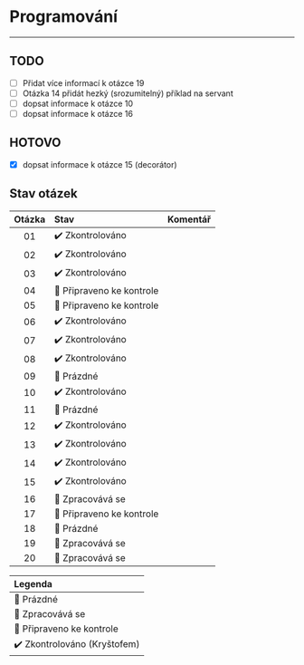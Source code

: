 # Programování

---
## TODO
- [ ] Přidat více informací k otázce 19
- [ ] Otázka 14 přidát hezký (srozumitelný) příklad na servant
- [ ] dopsat informace k otázce 10 
- [ ] dopsat informace k otázce 16 

## HOTOVO
- [x] dopsat informace k otázce 15 (decorátor)

## Stav otázek
| Otázka | Stav                             | Komentář |
| :----: | :------------------------------- | :------- |
| 01     | :heavy_check_mark: Zkontrolováno |          |
| 02     | :heavy_check_mark: Zkontrolováno |          |
| 03     | :heavy_check_mark: Zkontrolováno |          |
| 04     | :pushpin: Připraveno ke kontrole |          |
| 05     | :pushpin: Připraveno ke kontrole |          |
| 06     | :heavy_check_mark: Zkontrolováno |          |
| 07     | :heavy_check_mark: Zkontrolováno |          |
| 08     | :heavy_check_mark: Zkontrolováno |          |
| 09     | :black_square_button: Prázdné    |          |
| 10     | :heavy_check_mark: Zkontrolováno |          |
| 11     | :black_square_button: Prázdné    |          |
| 12     | :heavy_check_mark: Zkontrolováno |          |
| 13     | :heavy_check_mark: Zkontrolováno |          |
| 14     | :heavy_check_mark: Zkontrolováno |          |
| 15     | :heavy_check_mark: Zkontrolováno |          |
| 16     | :construction: Zpracovává se     |          |
| 17     | :pushpin: Připraveno ke kontrole |          |
| 18     | :black_square_button: Prázdné    |          |
| 19     | :construction: Zpracovává se     |          |
| 20     | :construction: Zpracovává se     |          |

| Legenda                          |
| :------------------------------- |
| :black_square_button: Prázdné    |
| :construction: Zpracovává se     |
| :pushpin: Připraveno ke kontrole |
| :heavy_check_mark: Zkontrolováno (Kryštofem) |

